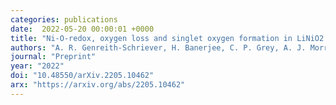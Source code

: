 ```yaml
---
categories: publications
date:  2022-05-20 00:00:01 +0000
title: "Ni-O-redox, oxygen loss and singlet oxygen formation in LiNiO2 cathodes for Li-ion batteries"
authors: "A. R. Genreith-Schriever, H. Banerjee, C. P. Grey, A. J. Morris"
journal: "Preprint"
year: "2022"
doi: "10.48550/arXiv.2205.10462"
arx: "https://arxiv.org/abs/2205.10462"
---
```

